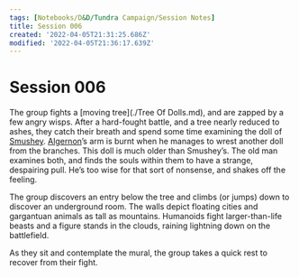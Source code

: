```yaml
---
tags: [Notebooks/D&D/Tundra Campaign/Session Notes]
title: Session 006
created: '2022-04-05T21:31:25.686Z'
modified: '2022-04-05T21:36:17.639Z'
---
```


# Session 006

The group fights a [moving tree](./Tree Of Dolls.md), and are zapped by a few angry wisps. After a hard-fought battle, and a tree nearly reduced to ashes, they catch their breath and spend some time examining the doll of [Smushey](./Smushey.md). [Algernon](./Algernon.md)’s arm is burnt when he manages to wrest another doll from the branches. This doll is much older than Smushey’s. The old man examines both, and finds the souls within them to have a strange, despairing pull. He’s too wise for that sort of nonsense, and shakes off the feeling.

The group discovers an entry below the tree and climbs (or jumps) down to discover an underground room. The walls depict floating cities and gargantuan animals as tall as mountains. Humanoids fight larger-than-life beasts and a figure stands in the clouds, raining lightning down on the battlefield. 

As they sit and contemplate the mural, the group takes a quick rest to recover from their fight. 
